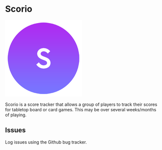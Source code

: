 # Scorio

![Logo](./icon-web.png "Logo")

Scorio is a score tracker that allows a group of players to track their scores for tabletop board or card games.  This may be over several weeks/months of playing.

## Issues

Log issues using the Github bug tracker.
